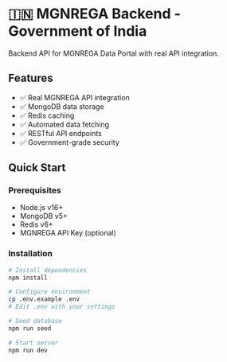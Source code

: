 # 🇮🇳 MGNREGA Backend - Government of India

Backend API for MGNREGA Data Portal with real API integration.

## Features

- ✅ Real MGNREGA API integration
- ✅ MongoDB data storage
- ✅ Redis caching
- ✅ Automated data fetching
- ✅ RESTful API endpoints
- ✅ Government-grade security

## Quick Start

### Prerequisites

- Node.js v16+
- MongoDB v5+
- Redis v6+
- MGNREGA API Key (optional)

### Installation

```bash
# Install dependencies
npm install

# Configure environment
cp .env.example .env
# Edit .env with your settings

# Seed database
npm run seed

# Start server
npm run dev


